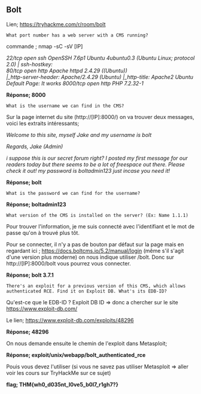 ## Bolt

Lien; https://tryhackme.com/r/room/bolt 

````
What port number has a web server with a CMS running?
````

commande ; nmap -sC -sV [IP]

*22/tcp   open  ssh     OpenSSH 7.6p1 Ubuntu 4ubuntu0.3 (Ubuntu Linux;  protocol 2.0) | ssh-hostkey:           
80/tcp   open  http    Apache httpd 2.4.29 ((Ubuntu))   
|_http-server-header: Apache/2.4.29 (Ubuntu)
|_http-title: Apache2 Ubuntu Default Page: It works
8000/tcp open  http    PHP 7.2.32-1*

**Réponse; 8000**
````
What is the username we can find in the CMS?
````

Sur la page internet du site (http://[IP]:8000/) on va trouver deux messages, voici les extraits intéressants;

*Welcome to this site, myself Jake and my username is bolt*

*Regards,
Jake (Admin)*

*i suppose this is our secret forum right? I posted my first message for our readers today but there seems to be a lot of freespace out there. Please check it out! my password is boltadmin123 just incase you need it!*

**Réponse; bolt**
````
What is the password we can find for the username?
````
**Réponse; boltadmin123**

````
What version of the CMS is installed on the server? (Ex: Name 1.1.1)
````

Pour trouver l'information, je me suis connecté avec l'identifiant et le mot de passe qu'on à trouvé plus tôt. 

Pour se connecter, il n'y a pas de bouton par défaut sur la page mais en regardant ici ; https://docs.boltcms.io/5.2/manual/login (même s'il s'agit d'une version plus moderne) on nous indique utiliser /bolt. 
Donc sur http://[IP]:8000/bolt vous pourrez vous connecter. 

**Réponse; bolt 3.7.1**
````
There's an exploit for a previous version of this CMS, which allows authenticated RCE. Find it on Exploit DB. What's its EDB-ID?
```` 

Qu'est-ce que le EDB-ID ? Exploit DB ID => donc a chercher sur le site https://www.exploit-db.com/

Le lien; https://www.exploit-db.com/exploits/48296

**Réponse; 48296**

On nous demande ensuite le chemin de l'exploit dans Metasploit; 

**Réponse; exploit/unix/webapp/bolt_authenticated_rce**

Pouis vous devez l'utiliser (si vous ne savez pas utiliser Metasploit => aller voir les cours sur TryHackMe sur ce sujet)

**flag; THM{wh0_d035nt_l0ve5_b0l7_r1gh7?}**

